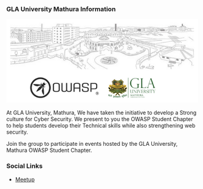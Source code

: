 ### GLA University Mathura Information
![GLA University Mathura](/assets/images/Owasp_GLA_University_Banner.png)

At GLA University, Mathura, We have taken the initiative to develop a Strong culture for Cyber Security. We present to you the OWASP Student Chapter to help students develop their Technical skills while also strengthening web security.

Join the group to participate in events hosted by the GLA University, Mathura OWASP Student Chapter.

### Social Links
* [Meetup](https://www.meetup.com/owasp-gla-university-mathura-student-chapter)


